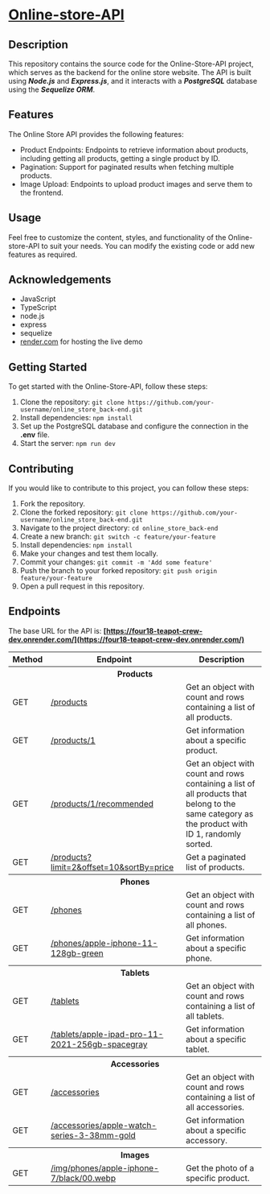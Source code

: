 # [Online-store-API](https://four18-teapot-crew-dev.onrender.com/)

## Description

This repository contains the source code for the Online-Store-API project, which serves as the backend for the online store website. The API is built using **_Node.js_** and **_Express.js_**, and it interacts with a **_PostgreSQL_** database using the **_Sequelize ORM_**.

## Features

The Online Store API provides the following features:

- Product Endpoints: Endpoints to retrieve information about products, including getting all products, getting a single product by ID.
- Pagination: Support for paginated results when fetching multiple products.
- Image Upload: Endpoints to upload product images and serve them to the frontend.

## Usage

Feel free to customize the content, styles, and functionality of the Online-store-API to suit your needs. You can modify the existing code or add new features as required.

## Acknowledgements

- JavaScript
- TypeScript
- node.js
- express
- sequelize
- [render.com](https://render.com/) for hosting the live demo

## Getting Started

To get started with the Online-Store-API, follow these steps:

1. Clone the repository: `git clone https://github.com/your-username/online_store_back-end.git`
2. Install dependencies: `npm install`
3. Set up the PostgreSQL database and configure the connection in the **.env** file.
4. Start the server: `npm run dev`

## Contributing

If you would like to contribute to this project, you can follow these steps:

1. Fork the repository.
2. Clone the forked repository: `git clone https://github.com/your-username/online_store_back-end.git`
3. Navigate to the project directory: `cd online_store_back-end`
4. Create a new branch: `git switch -c feature/your-feature`
5. Install dependencies: `npm install`
6. Make your changes and test them locally.
7. Commit your changes: `git commit -m 'Add some feature'`
8. Push the branch to your forked repository: `git push origin feature/your-feature`
9. Open a pull request in this repository.

## Endpoints

The base URL for the API is: **[https://four18-teapot-crew-dev.onrender.com/](https://four18-teapot-crew-dev.onrender.com/)**

<table>
    <tr>
        <th>
        	Method
        </th>
        <th>
        	Endpoint
        </th>
        <th>
        	Description
        </th>
    </tr>
    	<tr>
        	<th colspan="3">Products</th>
    	</tr>
    <tr>
        <td>
        	GET
        </td>
        <td>
        	<a href="https://four18-teapot-crew-dev.onrender.com/products">
        		/products
            </a>
        </td>
        <td>
        	Get an object with count and rows containing a list of all products.
        </td>
    </tr>
    <tr>
        <td>
        	GET
        </td>
        <td>
          <a href="https://four18-teapot-crew-dev.onrender.com/products/1">
              /products/1
          </a>
        </td>
        <td>
        	Get information about a specific product.
        </td>
    </tr>
    <tr>
        <td>
        	GET
        </td>
        <td>
          <a href="https://four18-teapot-crew-dev.onrender.com/products/1/recommended">
          	/products/1/recommended
          </a>
        </td>
        <td>
        	Get an object with count and rows containing a list of all products that belong to the same category as the product with ID 1, randomly sorted.
        </td>
    </tr>
    <tr>
        <td>
        	GET
        </td>
        <td>
          <a href="https://four18-teapot-crew-dev.onrender.com/products?limit=2&offset=10&sortBy=price">
          	/products?limit=2&offset=10&sortBy=price
          </a>
        </td>
        <td>
        	Get a paginated list of products.
        </td>
    </tr>
    	<tr>
        	<th colspan="3">Phones</th>
    	</tr>
    <tr>
        <td>
        	GET
        </td>
        <td>
          <a href="https://four18-teapot-crew-dev.onrender.com/phones">
          	/phones
          </a>
        </td>
        <td>
        	Get an object with count and rows containing a list of all phones.
        </td>
    </tr>
    <tr>
        <td>
        	GET
        </td>
        <td>
          <a href="https://four18-teapot-crew-dev.onrender.com/phones/apple-iphone-11-128gb-green">
          	/phones/apple-iphone-11-128gb-green
          </a>
        </td>
        <td>
        	Get information about a specific phone.
        </td>
    </tr>
    	<tr>
        	<th colspan="3">Tablets</th>
    	</tr>
    <tr>
        <td>
        	GET
        </td>
        <td>
          <a href="https://four18-teapot-crew-dev.onrender.com/tablets">
          	/tablets
          </a>
        </td>
        <td>
        	Get an object with count and rows containing a list of all tablets.
        </td>
    </tr>
    <tr>
        <td>
        	GET
        </td>
        <td>
          <a href="https://four18-teapot-crew-dev.onrender.com/tablets/apple-ipad-pro-11-2021-256gb-spacegray">
          	/tablets/apple-ipad-pro-11-2021-256gb-spacegray
          </a>
        </td>
        <td>
        	Get information about a specific tablet.
        </td>
    </tr>
    	<tr>
        	<th colspan="3">Accessories</th>
    	</tr>
    <tr>
        <td>
        	GET
        </td>
        <td>
          <a href="https://four18-teapot-crew-dev.onrender.com/accessories">
          	/accessories
          </a>
        </td>
        <td>
        	Get an object with count and rows containing a list of all accessories.
        </td>
    </tr>
    <tr>
        <td>
        	GET
        </td>
        <td>
          <a href="https://four18-teapot-crew-dev.onrender.com/accessories/apple-watch-series-3-38mm-gold">
          	/accessories/apple-watch-series-3-38mm-gold
          </a>
        </td>
        <td>
        	Get information about a specific accessory.
        </td>
    </tr>
    	<tr>
        	<th colspan="3">Images</th>
    	</tr>
    <tr>
        <td>
        	GET
        </td>
        <td>
          <a href="https://four18-teapot-crew-dev.onrender.com/img/phones/apple-iphone-7/black/00.webp">
          	/img/phones/apple-iphone-7/black/00.webp
          </a>
        </td>
        <td>
        	Get the photo of a specific product.
        </td>
    </tr>
</table>
